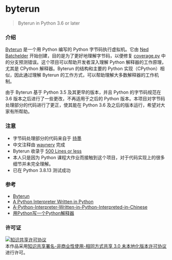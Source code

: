 # byterun
> Byterun in Python 3.6 or later

### 介绍

[Byterun](https://github.com/nedbat/byterun/tree/master) 是一个用 Python 编写的 Python 字节码执行虚拟机。它由 [Ned Batchelder](https://github.com/nedbat) 开始创建，目的是为了更好地理解字节码，以便修复 [coverage.py](https://github.com/nedbat/coveragepy) 中的分支预测错误。这个项目可以帮助开发者深入理解 Python 解释器的工作原理，尤其是 CPython 解释器。Byterun 的结构和主要的 Python 实现（CPython）相似，因此通过理解 Byterun 的工作方式，可以帮助理解大多数解释器的工作机制。

由于 Byterun 基于 Python 3.5 及其更早的版本，并且 Python 的字节码规范在 3.6 版本之后进行了一些更改，不再适用于之后的 Python 版本。本项目对字节码处理部分的代码进行了更正，使其能在 Python 3.6 及之后的版本运行，希望对大家有所帮助。

### 注意

- 字节码处理部分的代码来自于 [持墨](https://www.zhihu.com/people/ni-wo-yue-ding-92)
- 中文注释由 [waynerv](https://github.com/waynerv) 完成
- Byterun 收录于 [500 Lines or less](https://aosabook.org/en/index.html)
- 本人只是因为 Python 课程大作业而接触到这个项目，对于代码实现上的很多细节并未完全理解。
- 已在 Python 3.8.13 测试成功

### 参考

- [Byterun](https://github.com/nedbat/byterun/tree/master)
- [A Python Interpreter Written in Python](https://aosabook.org/en/500L/a-python-interpreter-written-in-python.html#fnref1)
- [A-Python-Interpreter-Written-in-Python-Interpreted-in-Chinese](https://github.com/waynerv/A-Python-Interpreter-Written-in-Python-Interpreted-in-Chinese)
- [用Python写一个Python解释器](https://zhuanlan.zhihu.com/p/481884570)

### 许可证

<a rel="license" href="http://creativecommons.org/licenses/by-nc-sa/3.0/"><img alt="知识共享许可协议" style="border-width:0" src="https://i.creativecommons.org/l/by-nc-sa/3.0/88x31.png" /></a><br />本作品采用<a rel="license" href="http://creativecommons.org/licenses/by-nc-sa/3.0/">知识共享署名-非商业性使用-相同方式共享 3.0 未本地化版本许可协议</a>进行许可。
